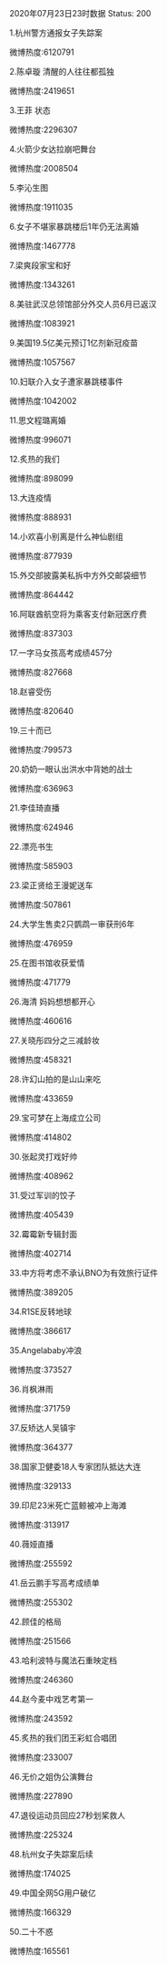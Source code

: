 2020年07月23日23时数据
Status: 200

1.杭州警方通报女子失踪案

微博热度:6120791

2.陈卓璇 清醒的人往往都孤独

微博热度:2419651

3.王菲 状态

微博热度:2296307

4.火箭少女达拉崩吧舞台

微博热度:2008504

5.李沁生图

微博热度:1911035

6.女子不堪家暴跳楼后1年仍无法离婚

微博热度:1467778

7.梁爽段家宝和好

微博热度:1343261

8.美驻武汉总领馆部分外交人员6月已返汉

微博热度:1083921

9.美国19.5亿美元预订1亿剂新冠疫苗

微博热度:1057567

10.妇联介入女子遭家暴跳楼事件

微博热度:1042002

11.思文程璐离婚

微博热度:996071

12.炙热的我们

微博热度:898099

13.大连疫情

微博热度:888931

14.小欢喜小别离是什么神仙剧组

微博热度:877939

15.外交部披露美私拆中方外交邮袋细节

微博热度:864442

16.阿联酋航空将为乘客支付新冠医疗费

微博热度:837303

17.一字马女孩高考成绩457分

微博热度:827668

18.赵睿受伤

微博热度:820640

19.三十而已

微博热度:799573

20.奶奶一眼认出洪水中背她的战士

微博热度:636963

21.李佳琦直播

微博热度:624946

22.漂亮书生

微博热度:585903

23.梁正贤给王漫妮送车

微博热度:507861

24.大学生售卖2只鹦鹉一审获刑6年

微博热度:476959

25.在图书馆收获爱情

微博热度:471779

26.海清 妈妈想想都开心

微博热度:460616

27.关晓彤四分之三减龄妆

微博热度:458321

28.许幻山拍的是山山来吃

微博热度:433659

29.宝可梦在上海成立公司

微博热度:414802

30.张起灵打戏好帅

微博热度:408962

31.受过军训的饺子

微博热度:405439

32.霉霉新专辑封面

微博热度:402714

33.中方将考虑不承认BNO为有效旅行证件

微博热度:389205

34.R1SE反转地球

微博热度:386617

35.Angelababy冲浪

微博热度:373527

36.肖枫淋雨

微博热度:371759

37.反矫达人吴镇宇

微博热度:364377

38.国家卫健委18人专家团队抵达大连

微博热度:329133

39.印尼23米死亡蓝鲸被冲上海滩

微博热度:313917

40.薇娅直播

微博热度:255592

41.岳云鹏手写高考成绩单

微博热度:255302

42.顾佳的格局

微博热度:251566

43.哈利波特与魔法石重映定档

微博热度:246360

44.赵今麦中戏艺考第一

微博热度:243592

45.炙热的我们团王彩虹合唱团

微博热度:233007

46.无价之姐伪公演舞台

微博热度:227890

47.退役运动员回应27秒划桨救人

微博热度:225324

48.杭州女子失踪案后续

微博热度:174025

49.中国全网5G用户破亿

微博热度:166329

50.二十不惑

微博热度:165561

